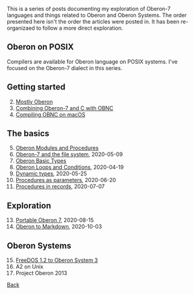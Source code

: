 
This is a series of posts documenting my exploration of Oberon-7
languages and things related to Oberon and Oberon Systems.
The order presented here isn't the order the articles were
posted in. It has been re-organizaed to follow a more direct
exploration.

Oberon on POSIX
---------------

Compilers are available for Oberon language on POSIX
systems. I've focused on the Oberon-7 dialect in this series.

Getting started 
---------------

2. [Mostly Oberon](/blog/2020/04/11/Mostly-Oberon.html)
3. [Combining Oberon-7 and C with OBNC](/blog/2020/05/01/Combining-Oberon-and-C.html)
4. [Compiling OBNC on macOS](/blog/2020/05/06/Compiling-OBNC-on-macOS.html)


The basics
----------

5. [Oberon Modules and Procedures](/blog/2020/04/12/Mostly-Oberon-Modules.html)
6. [Oberon-7 and the file system](/blog/2020/05/09/Oberon-7-and-the-filesystem.html), 2020-05-09
7. [Oberon Basic Types](/blog/2020/04/18/Mostly-Oberon-Basic-Types.html)
8. [Oberon Loops and Conditions](/blog/2020/04/19/Mostly-Oberon-Loops-and-Conditions.html), 2020-04-19
9. [Dynamic types](/blog/2020/05/25/Dynamic-types.html), 2020-05-25
10. [Procedures as parameters](/blog/2020/06/20/Procedures-as-parameters.html), 2020-06-20
11. [Procedures in records](/blog/2020/07/07/Procedures-in-records.html), 2020-07-07

Exploration
-----------

13. [Portable Oberon 7](/blog/2020/08/15/Portable-Oberon-7.html), 2020-08-15
14. [Oberon to Markdown](/blog/2020/10/03/Oberon-to-markdown.html), 2020-10-03

Oberon Systems
--------------

15. [FreeDOS 1.2 to Oberon System 3](/blog/2019/07/28/freedos-to-oberon-system-3.html)
16. A2 on Unix
17. Project Oberon 2013

[Back](./)

